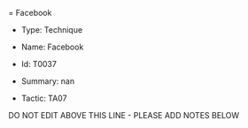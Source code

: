 = Facebook

* Type: Technique

* Name: Facebook

* Id: T0037

* Summary: nan

* Tactic: TA07

DO NOT EDIT ABOVE THIS LINE - PLEASE ADD NOTES BELOW
